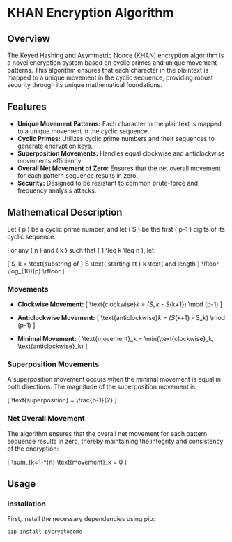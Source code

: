 # KHAN Encryption Algorithm

## Overview
The Keyed Hashing and Asymmetric Nonce (KHAN) encryption algorithm is a novel encryption system based on cyclic primes and unique movement patterns. This algorithm ensures that each character in the plaintext is mapped to a unique movement in the cyclic sequence, providing robust security through its unique mathematical foundations.

## Features
- **Unique Movement Patterns:** Each character in the plaintext is mapped to a unique movement in the cyclic sequence.
- **Cyclic Primes:** Utilizes cyclic prime numbers and their sequences to generate encryption keys.
- **Superposition Movements:** Handles equal clockwise and anticlockwise movements efficiently.
- **Overall Net Movement of Zero:** Ensures that the net overall movement for each pattern sequence results in zero.
- **Security:** Designed to be resistant to common brute-force and frequency analysis attacks.

## Mathematical Description

Let \( p \) be a cyclic prime number, and let \( S \) be the first \( p-1 \) digits of its cyclic sequence.

For any \( n \) and \( k \) such that \( 1 \leq k \leq n \), let:

\[ S_k = \text{substring of } S \text{ starting at } k \text{ and length } \lfloor \log_{10}(p) \rfloor \]

### Movements
- **Clockwise Movement:**
\[ \text{clockwise}_k = (S_k - S_{k+1}) \mod (p-1) \]

- **Anticlockwise Movement:**
\[ \text{anticlockwise}_k = (S_{k+1} - S_k) \mod (p-1) \]

- **Minimal Movement:**
\[ \text{movement}_k = \min(\text{clockwise}_k, \text{anticlockwise}_k) \]

### Superposition Movements
A superposition movement occurs when the minimal movement is equal in both directions. The magnitude of the superposition movement is:

\[ \text{superposition} = \frac{p-1}{2} \]

### Net Overall Movement
The algorithm ensures that the overall net movement for each pattern sequence results in zero, thereby maintaining the integrity and consistency of the encryption:

\[ \sum_{k=1}^{n} \text{movement}_k = 0 \]

## Usage

### Installation

First, install the necessary dependencies using pip:
```sh
pip install pycryptodome
